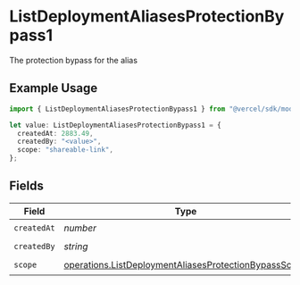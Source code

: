 # ListDeploymentAliasesProtectionBypass1

The protection bypass for the alias

## Example Usage

```typescript
import { ListDeploymentAliasesProtectionBypass1 } from "@vercel/sdk/models/operations/listdeploymentaliases.js";

let value: ListDeploymentAliasesProtectionBypass1 = {
  createdAt: 2883.49,
  createdBy: "<value>",
  scope: "shareable-link",
};
```

## Fields

| Field                                                                                                                          | Type                                                                                                                           | Required                                                                                                                       | Description                                                                                                                    |
| ------------------------------------------------------------------------------------------------------------------------------ | ------------------------------------------------------------------------------------------------------------------------------ | ------------------------------------------------------------------------------------------------------------------------------ | ------------------------------------------------------------------------------------------------------------------------------ |
| `createdAt`                                                                                                                    | *number*                                                                                                                       | :heavy_check_mark:                                                                                                             | N/A                                                                                                                            |
| `createdBy`                                                                                                                    | *string*                                                                                                                       | :heavy_check_mark:                                                                                                             | N/A                                                                                                                            |
| `scope`                                                                                                                        | [operations.ListDeploymentAliasesProtectionBypassScope](../../models/operations/listdeploymentaliasesprotectionbypassscope.md) | :heavy_check_mark:                                                                                                             | N/A                                                                                                                            |